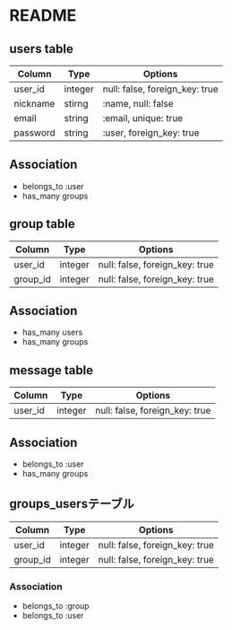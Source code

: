 # README

## users table

|Column|Type|Options|
|------|----|-------|
|user_id|integer|null: false, foreign_key: true|
|nickname | stirng |:name, null: false
|email| string |:email, unique: true
|password| string|:user, foreign_key: true

## Association
- belongs_to :user
- has_many groups



## group table

|Column|Type|Options|
|------|----|-------|
|user_id|integer|null: false, foreign_key: true|
|group_id|integer|null: false, foreign_key: true|
## Association
- has_many users
- has_many groups



## message table

|Column|Type|Options|
|------|----|-------|
|user_id|integer|null: false, foreign_key: true|
## Association
- belongs_to :user
- has_many groups

## groups_usersテーブル

|Column|Type|Options|
|------|----|-------|
|user_id|integer|null: false, foreign_key: true|
|group_id|integer|null: false, foreign_key: true|

### Association
- belongs_to :group
- belongs_to :user